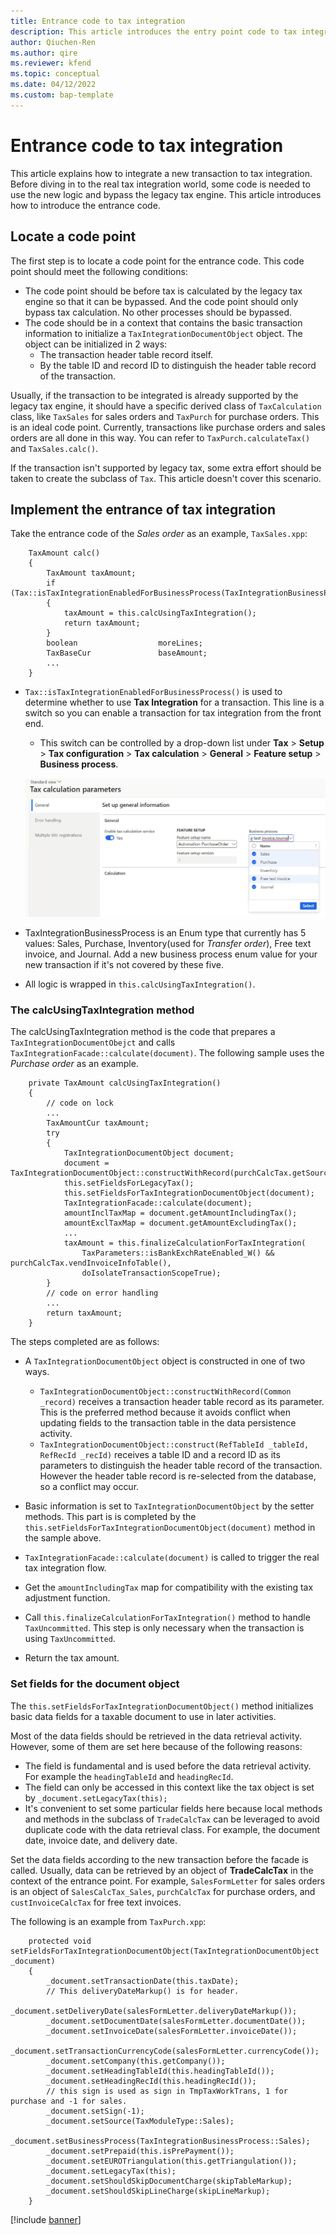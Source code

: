 ```yaml
---
title: Entrance code to tax integration 
description: This article introduces the entry point code to tax integration.
author: Qiuchen-Ren
ms.author: qire
ms.reviewer: kfend
ms.topic: conceptual
ms.date: 04/12/2022
ms.custom: bap-template
---
```


# Entrance code to tax integration 

This article explains how to integrate a new transaction to tax integration. Before diving in to the real tax integration world, some code is needed to use the new logic and bypass the legacy tax engine. This article introduces how to introduce the entrance code.

## Locate a code point

The first step is to locate a code point for the entrance code. This code point should meet the following conditions:

- The code point should be before tax is calculated by the legacy tax engine so that it can be bypassed. And the code point should only bypass tax calculation. No other processes should be bypassed.
- The code should be in a context that contains the basic transaction information to initialize a `TaxIntegrationDocumentObject` object. The object can be initialized in 2 ways:
   - The transaction header table record itself.
   - By the table ID and record ID to distinguish the header table record of the transaction.

Usually, if the transaction to be integrated is already supported by the legacy tax engine, it should have a specific derived class of `TaxCalculation` class, like `TaxSales` for sales orders and `TaxPurch` for purchase orders. This is an ideal code point. Currently, transactions like purchase orders and sales orders are all done in this way. You can refer to `TaxPurch.calculateTax()` and `TaxSales.calc()`.

If the transaction isn't supported by legacy tax, some extra effort should be taken to create the subclass of `Tax`. This article doesn't cover this scenario.

## Implement the entrance of tax integration

Take the entrance code of the *Sales order* as an example,
`TaxSales.xpp`:

```X++
    TaxAmount calc()
    {
        TaxAmount taxAmount;
        if (Tax::isTaxIntegrationEnabledForBusinessProcess(TaxIntegrationBusinessProcess::Sales))
        {
            taxAmount = this.calcUsingTaxIntegration();
            return taxAmount;
        }
        boolean                  moreLines;
        TaxBaseCur               baseAmount;
        ...
    }
```

- `Tax::isTaxIntegrationEnabledForBusinessProcess()` is used to determine whether to use **Tax Integration** for a transaction. This line is a switch so you can enable a transaction for tax integration from the front end.
  -  This switch can be controlled by a drop-down list under **Tax** > **Setup** > **Tax configuration** > **Tax calculation** > **General** > **Feature setup** > **Business process**.
  
   ![BusinessProcessDropDown.jpg](./media/Business-process-drop-down.jpg)

- TaxIntegrationBusinessProcess is an Enum type that currently has 5 values: Sales, Purchase, Inventory(used for *Transfer order*), Free text invoice, and Journal. Add a new business process enum value for your new transaction if it's not covered by these five.

- All logic is wrapped in `this.calcUsingTaxIntegration()`.

### The calcUsingTaxIntegration method

The calcUsingTaxIntegration method is the code that prepares a `TaxIntegrationDocumentObejct` and calls `TaxIntegrationFacade::calculate(document)`. The following sample uses the *Purchase order* as an example.

```X++
    private TaxAmount calcUsingTaxIntegration()
    {
        // code on lock
        ...
        TaxAmountCur taxAmount;
        try
        {
            TaxIntegrationDocumentObject document;
            document = TaxIntegrationDocumentObject::constructWithRecord(purchCalcTax.getSource());
            this.setFieldsForLegacyTax();
            this.setFieldsForTaxIntegrationDocumentObject(document);
            TaxIntegrationFacade::calculate(document);
            amountInclTaxMap = document.getAmountIncludingTax();
            amountExclTaxMap = document.getAmountExcludingTax();
            ...
            taxAmount = this.finalizeCalculationForTaxIntegration(
                TaxParameters::isBankExchRateEnabled_W() && purchCalcTax.vendInvoiceInfoTable(),
                doIsolateTransactionScopeTrue);
        }
        // code on error handling
        ...
        return taxAmount;
    }
```

The steps completed are as follows:

- A `TaxIntegrationDocumentObject` object is constructed in one of two ways.
  
  - `TaxIntegrationDocumentObject::constructWithRecord(Common _record)` receives a transaction header table record as its parameter. This is the preferred method because it avoids conflict when updating fields to the transaction table in the data persistence activity.
  - `TaxIntegrationDocumentObject::construct(RefTableId _tableId, RefRecId _recId)` receives a table ID and a record ID as its parameters to distinguish the header table record of the transaction. However the header table record is re-selected from the database, so a conflict may occur.

- Basic information is set to `TaxIntegrationDocumentObject` by the setter methods. This part is is completed by the `this.setFieldsForTaxIntegrationDocumentObject(document)` method in the sample above.
- `TaxIntegrationFacade::calculate(document)` is called to trigger the real tax integration flow.
- Get the `amountIncludingTax` map for compatibility with the existing tax adjustment function.
- Call `this.finalizeCalculationForTaxIntegration()` method to handle `TaxUncommitted`. This step is only necessary when the transaction is using `TaxUncommitted`.
- Return the tax amount.

### Set fields for the document object

The `this.setFieldsForTaxIntegrationDocumentObject()` method initializes basic data fields for a taxable document to use in later activities.

Most of the data fields should be retrieved in the data retrieval activity. However, some of them are set here because of the following reasons:

- The field is fundamental and is used before the data retrieval activity. For example the `headingTableId` and `headingRecId`.
- The field can only be accessed in this context like the tax object is set by `_document.setLegacyTax(this);`
- It's convenient to set some particular fields here because local methods and methods in the subclass of `TradeCalcTax` can be leveraged to avoid duplicate code with the data retrieval class. For example, the document date, invoice date, and delivery date.

Set the data fields according to the new transaction before the facade is called. Usually, data can be retrieved by an object of **TradeCalcTax** in the context of the entrance point. For example, `SalesFormLetter` for sales orders is an object of `SalesCalcTax_Sales`, `purchCalcTax` for purchase orders, and `custInvoiceCalcTax` for free text invoices.

The following is an example from `TaxPurch.xpp`:

```X++
    protected void setFieldsForTaxIntegrationDocumentObject(TaxIntegrationDocumentObject _document)
    {
        _document.setTransactionDate(this.taxDate);
        // This deliveryDateMarkup() is for header.
        _document.setDeliveryDate(salesFormLetter.deliveryDateMarkup());
        _document.setDocumentDate(salesFormLetter.documentDate());
        _document.setInvoiceDate(salesFormLetter.invoiceDate());
        _document.setTransactionCurrencyCode(salesFormLetter.currencyCode());
        _document.setCompany(this.getCompany());
        _document.setHeadingTableId(this.headingTableId());
        _document.setHeadingRecId(this.headingRecId());
        // this sign is used as sign in TmpTaxWorkTrans, 1 for purchase and -1 for sales.
        _document.setSign(-1);
        _document.setSource(TaxModuleType::Sales);
        _document.setBusinessProcess(TaxIntegrationBusinessProcess::Sales);
        _document.setPrepaid(this.isPrePayment());
        _document.setEUROTriangulation(this.getTriangulation());
        _document.setLegacyTax(this);
        _document.setShouldSkipDocumentCharge(skipTableMarkup);
        _document.setShouldSkipLineCharge(skipLineMarkup);
    }
```

[!include [banner](../includes/banner.md)]
